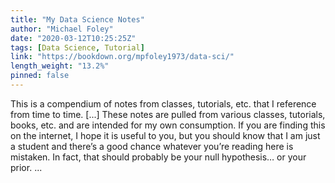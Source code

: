 ```yaml
---
title: "My Data Science Notes"
author: "Michael Foley"
date: "2020-03-12T10:25:25Z"
tags: [Data Science, Tutorial]
link: "https://bookdown.org/mpfoley1973/data-sci/"
length_weight: "13.2%"
pinned: false
---
```


This is a compendium of notes from classes, tutorials, etc. that I reference from time to time. [...] These notes are pulled from various classes, tutorials, books, etc. and are intended for my own consumption. If you are finding this on the internet, I hope it is useful to you, but you should know that I am just a student and there’s a good chance whatever you’re reading here is mistaken. In fact, that should probably be your null hypothesis… or your prior. ...
